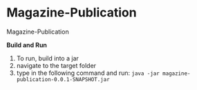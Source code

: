# Magazine-Publication
Magazine-Publication  

**Build and Run**
1. To run, build into a jar
2. navigate to the target folder
3. type in the following command and run: `java -jar magazine-publication-0.0.1-SNAPSHOT.jar`
